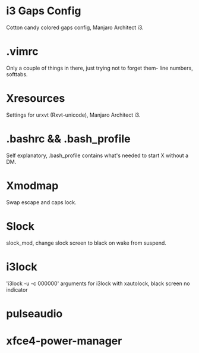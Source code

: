 # i3 Gaps Config

  Cotton candy colored gaps config, Manjaro Architect i3.
  
# .vimrc

  Only a couple of things in there, just trying not to forget them- line numbers, softtabs.
  
# Xresources

  Settings for urxvt (Rxvt-unicode), Manjaro Architect i3.
  
# .bashrc && .bash_profile

  Self explanatory, .bash_profile contains what's needed to start X without a DM.
  
# Xmodmap

  Swap escape and caps lock.
  
# Slock

  slock_mod, change slock screen to black on wake from suspend.

# i3lock
 
  'i3lock -u -c 000000' arguments for i3lock with xautolock, black screen no indicator 
  
# pulseaudio


# xfce4-power-manager
  

